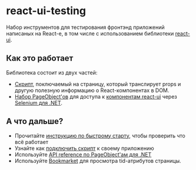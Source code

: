 # react-ui-testing #

Набор инструментов для тестирования фронтэнд приложений написаных на React-е, в том числе с использованием библиотеки
[react-ui](https://github.com/skbkontur/retail-ui).

## Как это работает ## 

Библиотека состоит из двух частей:

* [Скрипт](#/expose-tids-to-dom), поключаемый на страницу, который транслирует props и другую полезную информацию о React-компонентах в DOM.
* [Набор PageObject'ов](#/page-objects-dot-net) для доступа к [компонентам react-ui](https://github.com/skbkontur/retail-ui) через [Selenium для .NET](http://www.seleniumhq.org/docs/03_webdriver.jsp#c).

## А что дальше?

* Прочитайте [инструкцию по быстрому старту](#/quick-start), чтобы проверить что всё работает
* Узнайте как [подключить скрипт](#/expose-tids-to-dom) к своему приложению
* Используйте [API reference по PageObject'ам для .NET](#/page-objects-dot-net)
* Используйте [Bookmarket](#/bookmarklet) для просмотра tid-атрибутов страницы.
